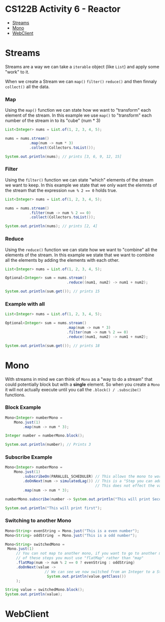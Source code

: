 # CS122B Activity 6 - Reactor

- [Streams](#streams)
- [Mono](#mono)
- [WebClient](#webclient)


# Streams

Streams are a way we can take a `iterable` object (like `List`) and apply some "work" to it. 

When we create a Stream we can `map()` `filter()` `reduce()` and then finnaly `collect()` all the data.

### Map

Using the `map()` function we can state how we want to "transform" each element of the stream. In this example we use `map()` to "transform" each number of the stream in to its "cube" (num * 3)

```java 
List<Integer> nums = List.of(1, 2, 3, 4, 5);

nums = nums.stream()
           .map(num -> num * 3)
           .collect(Collectors.toList());

System.out.println(nums); // prints [3, 6, 9, 12, 15]
```

### Filter

Using the `filter()` function we can state "which" elements of the stream we want to keep. In this example we state that we only want the elemnts of the stream that the expression `num % 2 == 0` holds true.

```java 
List<Integer> nums = List.of(1, 2, 3, 4, 5);

nums = nums.stream()
           .filter(num -> num % 2 == 0)
           .collect(Collectors.toList());

System.out.println(nums); // prints [2, 4]
```

### Reduce

Using the `reduce()` function we can state how we want to "combine" all the elements of the stream. In this example we state that we want to combine all the elements by adding the elements with each other.

```java 
List<Integer> nums = List.of(1, 2, 3, 4, 5);

Optional<Integer> sum = nums.stream()
                            .reduce((num1, num2) -> num1 + num2);

System.out.println(sum.get()); // prints 15
```

### Example with all

```java 
List<Integer> nums = List.of(1, 2, 3, 4, 5);

Optional<Integer> sum = nums.stream()
                            .map(num -> num * 3)
                            .filter(num -> num % 2 == 0)
                            .reduce((num1, num2) -> num1 + num2);

System.out.println(sum.get()); // prints 18
```

# Mono

With streams in mind we can think of `Mono` as a "way to do a stream" that could potentially block but with a **single** element. So when you create a `Mono` it will not actually execute until you call the `.block() / .subscibe()` functions.

### Block Example

```java
Mono<Integer> numberMono =
    Mono.just(1)
        .map(num -> num * 3);

Integer number = numberMono.block();

System.out.println(number); // Prints 3
```

### Subscribe Example

```java
Mono<Integer> numberMono =
    Mono.just(1)
        .subscribeOn(PARALLEL_SCHEDULER) // This allows the mono to work on another thread
        .doOnNext(num -> simulatedLag()) // This is a "Step you can add" (Usefull for printing statements) 
                                         // This does not effect the value in the mono
        .map(num -> num * 3);

numberMono.subscribe(number -> System.out.println("This will print Second: " + number));

System.out.println("This will print first");
```

### Switching to another Mono

```java
Mono<String> evenString = Mono.just("This is a even number");
Mono<String> oddString  = Mono.just("This is a odd number");

Mono<String> switchedMono =
 Mono.just(1)
     // You can not map to another mono, if you want to go to another mono in one
     // of these steps you must use "flatMap" rather than "map"
     .flatMap(num -> num % 2 == 0 ? evenString : oddString)
     .doOnNext(value ->
                  // We can see we now switched from an Integer to a String mono
                   System.out.println(value.getClass())
     );

String value = switchedMono.block();
System.out.println(value);
```

# WebClient
